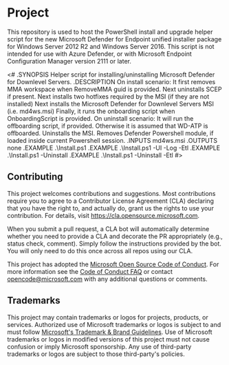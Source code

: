 # Project

This repository is used to host the PowerShell install and upgrade helper script for the new Microsoft Defender for Endpoint unified installer package for Windows Server 2012 R2 and Windows Server 2016. This script is not intended for use with Azure Defender, or with Microsoft Endpoint Configuration Manager version 2111 or later.

<#
.SYNOPSIS
    Helper script for installing/uninstalling Microsoft Defender for Downlevel Servers.
.DESCRIPTION
    On install scenario:
        It first removes MMA workspace when RemoveMMA guid is provided.
        Next uninstalls SCEP if present.
        Next installs two hotfixes required by the MSI (if they are not installed)
        Next installs the Microsoft Defender for Downlevel Servers MSI (i.e. md4ws.msi)
        Finally, it runs the onboarding script when OnboardingScript is provided.
    On uninstall scenario:
        It will run the offboarding script, if provided. Otherwise it is assumed that WD-ATP is offboarded.
        Uninstalls the MSI.
        Removes Defender Powershell module, if loaded inside current Powershell session.
.INPUTS
    md4ws.msi
.OUTPUTS
    none
.EXAMPLE
    .\Install.ps1
.EXAMPLE
    .\Install.ps1 -UI -Log -Etl
.EXAMPLE
    .\Install.ps1 -Uninstall
.EXAMPLE
    .\Install.ps1 -Uninstall -Etl
#>

## Contributing

This project welcomes contributions and suggestions.  Most contributions require you to agree to a
Contributor License Agreement (CLA) declaring that you have the right to, and actually do, grant us
the rights to use your contribution. For details, visit https://cla.opensource.microsoft.com.

When you submit a pull request, a CLA bot will automatically determine whether you need to provide
a CLA and decorate the PR appropriately (e.g., status check, comment). Simply follow the instructions
provided by the bot. You will only need to do this once across all repos using our CLA.

This project has adopted the [Microsoft Open Source Code of Conduct](https://opensource.microsoft.com/codeofconduct/).
For more information see the [Code of Conduct FAQ](https://opensource.microsoft.com/codeofconduct/faq/) or
contact [opencode@microsoft.com](mailto:opencode@microsoft.com) with any additional questions or comments.

## Trademarks

This project may contain trademarks or logos for projects, products, or services. Authorized use of Microsoft 
trademarks or logos is subject to and must follow 
[Microsoft's Trademark & Brand Guidelines](https://www.microsoft.com/en-us/legal/intellectualproperty/trademarks/usage/general).
Use of Microsoft trademarks or logos in modified versions of this project must not cause confusion or imply Microsoft sponsorship.
Any use of third-party trademarks or logos are subject to those third-party's policies.
